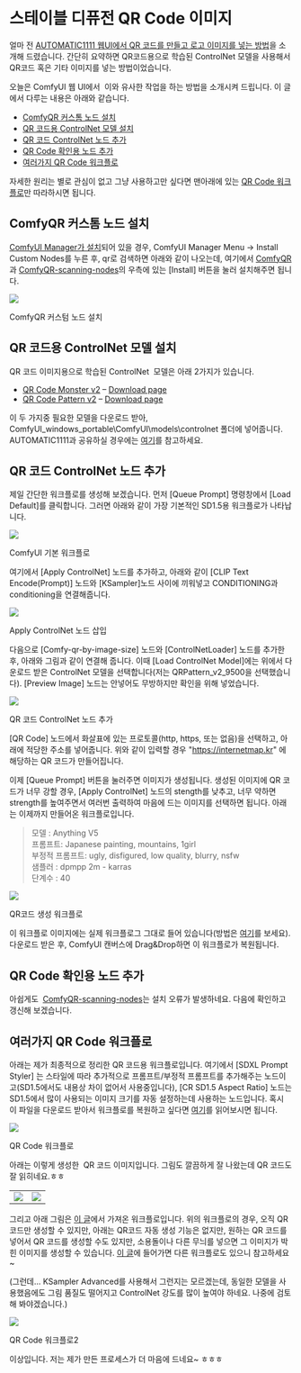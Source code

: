 # 스테이블 디퓨전 QR Code 이미지

얼마 전 [AUTOMATIC1111 웹UI에서 QR 코드를 만들고 로고 이미지를 넣는 방법](https://www.internetmap.kr/entry/Image-with-hidden-LOGO-AUTOMATIC1111)을 소개해 드렸습니다. 간단히 요약하면 QR코드용으로 학습된 ControlNet 모델을 사용해서 QR코드 혹은 기타 이미지를 넣는 방법이었습니다. 

오늘은 ComfyUI 웹 UI에서  이와 유사한 작업을 하는 방법을 소개시켜 드립니다. 이 글에서 다루는 내용은 아래와 같습니다.

- [ComfyQR 커스톰 노드 설치](https://www.internetmap.kr/entry/QR-Code-ComfyUI#comfyQR)
- [QR 코드용 ControlNet 모델 설치](https://www.internetmap.kr/entry/QR-Code-ComfyUI#model)
- [QR 코드 ControlNet 노드 추가](https://www.internetmap.kr/entry/QR-Code-ComfyUI#controlNet)
- [QR Code 확인용 노드 추가](https://www.internetmap.kr/entry/QR-Code-ComfyUI#verification)
- [여러가지 QR Code 워크플로](https://www.internetmap.kr/entry/QR-Code-ComfyUI#workflow)

자세한 원리는 별로 관심이 없고 그냥 사용하고만 싶다면 맨아래에 있는 [QR Code 워크플로](https://www.internetmap.kr/entry/QR-Code-ComfyUI#workflow)만 따라하시면 됩니다.

## ComfyQR 커스톰 노드 설치

[ComfyUI Manager가 설치](https://www.internetmap.kr/entry/Helpful-tips-for-ComfyUI#manager)되어 있을 경우, ComfyUI Manager Menu -> Install Custom Nodes를 누른 후, qr로 검색하면 아래와 같이 나오는데, 여기에서 [ComfyQR](https://github.com/coreyryanhanson/ComfyQR)과 [ComfyQR-scanning-nodes](https://gitlab.com/sofuego-comfy-nodes/ComfyQR-scanning-nodes)의 우측에 있는 [Install] 버튼을 눌러 설치해주면 됩니다. 

![](https://blog.kakaocdn.net/dn/bW3rbF/btsyHqc3Q9m/kYXCek6FfbhKeH1WGVNPT0/img.png)

ComfyQR 커스텀 노드 설치

## QR 코드용 ControlNet 모델 설치

QR 코드 이미지용으로 학습된 ControlNet  모델은 아래 2가지가 있습니다.

- [QR Code Monster v2](https://huggingface.co/monster-labs/control_v1p_sd15_qrcode_monster) – [Download page](https://huggingface.co/monster-labs/control_v1p_sd15_qrcode_monster/blob/main/v2/control_v1p_sd15_qrcode_monster_v2.safetensors)
- [QR Code Pattern v2](https://huggingface.co/Nacholmo/controlnet-qr-pattern-v2) – [Download page](https://huggingface.co/Nacholmo/controlnet-qr-pattern-v2/blob/main/automatic1111/QRPattern_v2_9500.safetensors)

이 두 가지중 필요한 모델을 다운로드 받아, ComfyUI_windows_portable\ComfyUI\models\controlnet 폴더에 넣어줍니다. AUTOMATIC1111과 공유하실 경우에는 [여기](https://www.internetmap.kr/entry/Helpful-tips-for-ComfyUI#automatic)를 참고하세요.

## QR 코드 ControlNet 노드 추가

제일 간단한 워크플로를 생성해 보겠습니다. 먼저 [Queue Prompt] 명령창에서 [Load Default]를 클릭합니다. 그러면 아래와 같이 가장 기본적인 SD1.5용 워크플로가 나타납니다.

![](https://blog.kakaocdn.net/dn/bhcGCG/btsyH4ADLqw/M7CA26wB1rkCJbefhEFNAK/img.png)

ComfyUI 기본 워크플로

여기에서 [Apply ControlNet] 노드를 추가하고, 아래와 같이 [CLIP Text Encode(Prompt)] 노드와 [KSampler]노드 사이에 끼워넣고 CONDITIONING과 conditioning을 연결해줍니다.

![](https://blog.kakaocdn.net/dn/mkkHb/btsyyqzhUVD/W8wQCvVCbg0kJKSZNbJbkk/img.png)

Apply ControlNet 노드 삽입

다음으로 [Comfy-qr-by-image-size] 노드와 [ControlNetLoader] 노드를 추가한 후, 아래와 그림과 같이 연결해 줍니다. 이때 [Load ControlNet Model]에는 위에서 다운로드 받은 ControlNet 모델을 선택합니다(저는 QRPattern_v2_9500을 선택했습니다). [Preview Image] 노드는 안넣어도 무방하지만 확인을 위해 넣었습니다.

![](https://blog.kakaocdn.net/dn/4fl3a/btsyDM9n1Y2/mBJ0XvGdfpxkXXt3JBj1k1/img.png)

QR 코드 ControlNet 노드 추가

[QR Code] 노드에서 화살표에 있는 프로토콜(http, https, 또는 없음)을 선택하고, 아래에 적당한 주소를 넣어줍니다. 위와 같이 입력할 경우 "https://internetmap.kr" 에 해당하는 QR 코드가 만들어집니다. 

이제 [Queue Prompt] 버튼을 눌러주면 이미지가 생성됩니다. 생성된 이미지에 QR 코드가 너무 강할 경우, [Apply ControlNet] 노드의 stength를 낮추고, 너무 약하면 strength를 높여주면서 여러번 출력하여 마음에 드는 이미지를 선택하면 됩니다. 아래는 이제까지 만들어온 워크플로입니다.

> 모델 : Anything V5  
> 프롬프트: Japanese painting, mountains, 1girl  
> 부정적 프롬프트: ugly, disfigured, low quality, blurry, nsfw  
> 샘플러 : dpmpp 2m - karras  
> 단계수 : 40 

![](https://blog.kakaocdn.net/dn/4g3WS/btsyH0d1QS6/lkDXai9Em6mKAcKq4ZiURk/img.png)

QR코드 생성 워크플로

이 워크플로 이미지에는 실제 워크플로그 그대로 들어 있습니다(방법은 [여기](https://www.internetmap.kr/entry/Helpful-tips-for-ComfyUI#capture)를 보세요). 다운로드 받은 후, ComfyUI 캔버스에 Drag&Drop하면 이 워크플로가 복원됩니다.

## QR Code 확인용 노드 추가

아쉽게도  [ComfyQR-scanning-nodes](https://gitlab.com/sofuego-comfy-nodes/ComfyQR-scanning-nodes)는 설치 오류가 발생하네요. 다음에 확인하고 갱신해 보겠습니다.

## 여러가지 QR Code 워크플로

아래는 제가 최종적으로 정리한 QR 코드용 워크플로입니다. 여기에서 [SDXL Prompt Styler] 는 스타일에 따라 추가적으로 프롬프트/부정적 프롬프트를 추가해주는 노드이고(SD1.5에서도 내용상 차이 없어서 사용중입니다), [CR SD1.5 Aspect Ratio] 노드는 SD1.5에서 많이 사용되는 이미지 크기를 자동 설정하는데 사용하는 노드입니다. 혹시 이 파일을 다운로드 받아서 워크플로를 복원하고 싶다면 [여기](https://www.internetmap.kr/entry/Helpful-tips-for-ComfyUI#load)를 읽어보시면 됩니다.

![](https://blog.kakaocdn.net/dn/057DB/btsyGp0jLAP/w9RjnblLTEz7rCshNtgL11/img.png)

QR Code 워크플로

아래는 이렇게 생성한  QR 코드 이미지입니다. 그림도 깔끔하게 잘 나왔는데 QR 코드도 잘 읽히네요.ㅎㅎ

|   |   |
|---|---|
|![](https://blog.kakaocdn.net/dn/2Trox/btsyCgDiczP/SgzCk8ZW3P3pFrKx5nXatk/img.png)|![](https://blog.kakaocdn.net/dn/RWItr/btsyGsCJSqK/4L6s6pFpI7wXPod63DgbKk/img.png)|

그리고 아래 그림은 [이 글](https://weirdwonderfulai.art/resources/comfyui-for-sd15-qrcode-monster-controlnet/)에서 가져온 워크플로입니다. 위의 워크플로의 경우, 오직 QR코드만 생성할 수 있지만, 아래는 QR코드 자동 생성 기능은 없지만, 원하는 QR 코드를 넣어서 QR 코드를 생성할 수도 있지만, 소용돌이나 다른 무늬를 넣으면 그 이미지가 박힌 이미지를 생성할 수 있습니다. [이 글](https://weirdwonderfulai.art/resources/comfyui-for-sd15-qrcode-monster-controlnet/)에 들어가면 다른 워크플로도 있으니 참고하세요~

(그런데... KSampler Advanced를 사용해서 그런지는 모르겠는데, 동일한 모델을 사용했음에도 그림 품질도 떨어지고 ControlNet 강도를 많이 높여야 하네요. 나중에 검토해 봐야겠습니다.)

![](https://blog.kakaocdn.net/dn/dbdUQh/btsyEAVivAK/w89ANVLkTudVW0eE3CSPH1/img.png)

QR Code 워크플로2

이상입니다. 저는 제가 만든 프로세스가 더 마음에 드네요~ ㅎㅎㅎ